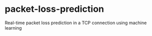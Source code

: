 # packet-loss-prediction
Real-time packet loss prediction in a TCP connection using machine learning
